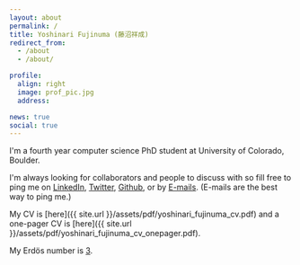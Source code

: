 ```yaml
---
layout: about
permalink: /
title: Yoshinari Fujinuma (藤沼祥成)
redirect_from: 
  - /about
  - /about/

profile:
  align: right
  image: prof_pic.jpg
  address: 

news: true
social: true
---
```


I'm a fourth year computer science PhD student at University of Colorado, Boulder. 

I'm always looking for collaborators and people to discuss with so fill free to ping me on [LinkedIn](https://jp.linkedin.com/in/yoshinari-fujinuma-4b612959), [Twitter](https://twitter.com/akkikiki), [Github](https://github.com/akkikiki), or by [E-mails](mailto:fujinumay@gmail.com). 
(E-mails are the best way to ping me.)

My CV is [here]({{ site.url }}/assets/pdf/yoshinari_fujinuma_cv.pdf) and a one-pager CV is [here]({{ site.url }}/assets/pdf/yoshinari_fujinuma_cv_onepager.pdf).

My Erdös number is [3](http://users.umiacs.umd.edu/~jbg/static/faq.html).
